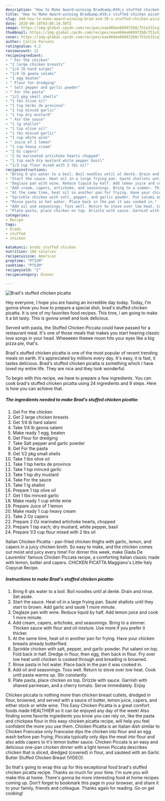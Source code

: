 ```yaml
---
description: "How to Make Award-winning Brad&amp;#39;s stuffed chicken picatta"
title: "How to Make Award-winning Brad&amp;#39;s stuffed chicken picatta"
slug: 440-how-to-make-award-winning-brad-and-39-s-stuffed-chicken-picatta
date: 2020-08-18T03:05:14.507Z
image: https://img-global.cpcdn.com/recipes/eae460ee669972b0/751x532cq70/brads-stuffed-chicken-picatta-recipe-main-photo.jpg
thumbnail: https://img-global.cpcdn.com/recipes/eae460ee669972b0/751x532cq70/brads-stuffed-chicken-picatta-recipe-main-photo.jpg
cover: https://img-global.cpcdn.com/recipes/eae460ee669972b0/751x532cq70/brads-stuffed-chicken-picatta-recipe-main-photo.jpg
author: Callie Parsons
ratingvalue: 4.2
reviewcount: 12
recipeingredient:
- " For the chicken"
- "2 large chicken breasts"
- "1/4 lb hard salami"
- "1/4 lb geona salami"
- "1 egg beaten"
- " Flour for dredging"
- " Salt pepper and garlic powder"
- " For the pasta"
- "1/2 pkg small shells"
- "1 tbs olive oil"
- "1 tsp herbs de province"
- "1 tsp minced garlic"
- "1 tsp dry mustard"
- " For the sauce"
- "1 lg shallot"
- "1 tsp olive oil"
- "1 tbs minced garlic"
- "1 cup white wine"
- " Juice of 1 lemon"
- "1 cup heavy cream"
- "2 Oz capers"
- "2 Oz marinated artichoke hearts chopped"
- "1 tsp each dry mustard white pepper basil"
- "1/3 cup flour mixed with 2 tbs oil"
recipeinstructions:
- "Bring 6 qts water to a boil. Boil noodles until al dentè. Drain and rinse. Set aside."
- "Start the sauce. Heat oil in a large frying pan. Sauté shallots until they start to brown. Add garlic and sauté 1 more minute."
- "Deglaze pan with wine. Reduce liquid by half. Add lemon juice and cook 1 more minute."
- "Add cream, capers, artichoke, and seasonings. Bring to a simmer. Thicken sauce with flour and oil mixture. Use more if you prefer it thicker."
- "At the same time, heat oil in another pan for frying. Have your chicken breasts already butterflied."
- "Sprinkle chicken with salt, pepper, and garlic powder. Put salami on top. Fold back in half. Dredge in flour, then egg, then back in flour. Fry over low heat until chicken is cooked through and breading is browned."
- "Rinse pasta in hot water. Place back in the pan it was cooked in."
- "Add oil and seasonings. Toss well. Return to stove over low heat. Cook until pasta warms up. Stir constantly."
- "Plate pasta, place chicken on top. Drizzle with sauce. Garnish with shaved parmesan, and a cherry tomato. Serve immediately. Enjoy"
categories:
- Recipe
tags:
- brads
- stuffed
- chicken

katakunci: brads stuffed chicken 
nutrition: 160 calories
recipecuisine: American
preptime: "PT32M"
cooktime: "PT53M"
recipeyield: "2"
recipecategory: Dinner

---
```



![Brad&#39;s stuffed chicken picatta](https://img-global.cpcdn.com/recipes/eae460ee669972b0/751x532cq70/brads-stuffed-chicken-picatta-recipe-main-photo.jpg)

Hey everyone, I hope you are having an incredible day today. Today, I'm gonna show you how to prepare a special dish, brad&#39;s stuffed chicken picatta. It is one of my favorites food recipes. This time, I am going to make it a bit tasty. This is gonna smell and look delicious.

Served with pasta, the Stuffed Chicken Piccata could have passed for a restaurant meal. It&#39;s one of those meals that makes you start hearing classic love songs in your head. Wheeeeen theeee moon hits your eyes like a big pizza pie, that&#39;s.

Brad&#39;s stuffed chicken picatta is one of the most popular of recent trending meals on earth. It's appreciated by millions every day. It's easy, it is fast, it tastes delicious. Brad&#39;s stuffed chicken picatta is something which I have loved my entire life. They are nice and they look wonderful.


To begin with this recipe, we have to prepare a few ingredients. You can cook brad&#39;s stuffed chicken picatta using 24 ingredients and 9 steps. Here is how you can achieve that.

<!--inarticleads1-->

##### The ingredients needed to make Brad&#39;s stuffed chicken picatta:

1. Get  For the chicken
1. Get 2 large chicken breasts
1. Get 1/4 lb hard salami
1. Take 1/4 lb geona salami
1. Make ready 1 egg, beaten
1. Get  Flour for dredging
1. Take  Salt pepper and garlic powder
1. Get  For the pasta
1. Get 1/2 pkg small shells
1. Take 1 tbs olive oil
1. Take 1 tsp herbs de province
1. Take 1 tsp minced garlic
1. Take 1 tsp dry mustard
1. Take  For the sauce
1. Take 1 lg shallot
1. Prepare 1 tsp olive oil
1. Get 1 tbs minced garlic
1. Make ready 1 cup white wine
1. Prepare  Juice of 1 lemon
1. Make ready 1 cup heavy cream
1. Take 2 Oz capers
1. Prepare 2 Oz marinated artichoke hearts, chopped
1. Prepare 1 tsp each; dry mustard, white pepper, basil
1. Prepare 1/3 cup flour mixed with 2 tbs oil


Italian Chicken Picatta - pan-fried chicken thighs with garlic, lemon, and capers in a juicy chicken broth. So easy to make, and the chicken comes out moist and juicy every time! For dinner this week, make Giada De Laurentiis&#39; famous Chicken Piccata recipe, a comforting Italian classic made with lemon, butter and capers. CHICKEN PICATTA Maggiano&#39;s Little Italy Copycat Recipe. 

<!--inarticleads2-->

##### Instructions to make Brad&#39;s stuffed chicken picatta:

1. Bring 6 qts water to a boil. Boil noodles until al dentè. Drain and rinse. Set aside.
1. Start the sauce. Heat oil in a large frying pan. Sauté shallots until they start to brown. Add garlic and sauté 1 more minute.
1. Deglaze pan with wine. Reduce liquid by half. Add lemon juice and cook 1 more minute.
1. Add cream, capers, artichoke, and seasonings. Bring to a simmer. Thicken sauce with flour and oil mixture. Use more if you prefer it thicker.
1. At the same time, heat oil in another pan for frying. Have your chicken breasts already butterflied.
1. Sprinkle chicken with salt, pepper, and garlic powder. Put salami on top. Fold back in half. Dredge in flour, then egg, then back in flour. Fry over low heat until chicken is cooked through and breading is browned.
1. Rinse pasta in hot water. Place back in the pan it was cooked in.
1. Add oil and seasonings. Toss well. Return to stove over low heat. Cook until pasta warms up. Stir constantly.
1. Plate pasta, place chicken on top. Drizzle with sauce. Garnish with shaved parmesan, and a cherry tomato. Serve immediately. Enjoy


Chicken piccata is nothing more than chicken breast cutlets, dredged in flour, browned, and served with a sauce of butter, lemon juice, capers, and either stock or white wine. This Easy Chicken Picatta is a great comfort foods made HEALTHIER so it can be enjoyed any day of the week! Also finding some favorite ingredients you know you can rely on, like the pasta and chickpea flour in this easy chicken picatta recipe, will help you feel confident the more you use them. Chicken Picatta is an Italian dish similar to Chicken Francaise only Francaise dips the chicken into flour and an egg wash before pan frying; Piccata typically only dips the meat into flour and also adds capers to it&#39;s lemon butter sauce. Chicken Piccata is an easy and delicious one-pan chicken dinner with a light lemon Piccata describes chicken that is sliced, dredged (covered) in flour, and sautéed with an Garlic Butter Stuffed Chicken Breast (VIDEO). 

So that's going to wrap this up for this exceptional food brad&#39;s stuffed chicken picatta recipe. Thanks so much for your time. I'm sure you will make this at home. There's gonna be more interesting food at home recipes coming up. Don't forget to bookmark this page in your browser, and share it to your family, friends and colleague. Thanks again for reading. Go on get cooking!
